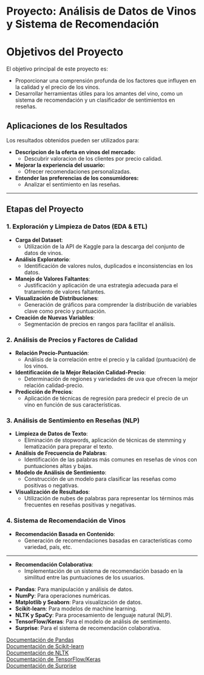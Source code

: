 

 # Proyecto: Análisis de Datos de Vinos y Sistema de Recomendación

 # Objetivos del Proyecto

El objetivo principal de este proyecto es:

* Proporcionar una comprensión profunda de los factores que influyen en la calidad y el precio de los vinos.
* Desarrollar herramientas útiles para los amantes del vino, como un sistema de recomendación y un clasificador de sentimientos en reseñas.

## Aplicaciones de los Resultados

Los resultados obtenidos pueden ser utilizados para:

* **Descripcion de la oferta en vinos del mercado:**
    * Descubrir valoracion de los clientes por precio calidad.
* **Mejorar la experiencia del usuario:**
    * Ofrecer recomendaciones personalizadas.
* **Entender las preferencias de los consumidores:**
    * Analizar el sentimiento en las reseñas.
 ------------------------------------------------------------------------------------------------------------------------------------------------------------------------        


## Etapas del Proyecto

### 1. Exploración y Limpieza de Datos (EDA & ETL)

* **Carga del Dataset**:
    * Utilización de la API de Kaggle para la descarga del conjunto de datos de vinos.
* **Análisis Exploratorio**:
    * Identificación de valores nulos, duplicados e inconsistencias en los datos.
* **Manejo de Valores Faltantes**:
    * Justificación y aplicación de una estrategia adecuada para el tratamiento de valores faltantes.
* **Visualización de Distribuciones**:
    * Generación de gráficos para comprender la distribución de variables clave como precio y puntuación.
* **Creación de Nuevas Variables**:
    * Segmentación de precios en rangos para facilitar el análisis.

### 2. Análisis de Precios y Factores de Calidad

* **Relación Precio-Puntuación**:
    * Análisis de la correlación entre el precio y la calidad (puntuación) de los vinos.
* **Identificación de la Mejor Relación Calidad-Precio**:
    * Determinación de regiones y variedades de uva que ofrecen la mejor relación calidad-precio.
* **Predicción de Precios**:
    * Aplicación de técnicas de regresión para predecir el precio de un vino en función de sus características.

### 3. Análisis de Sentimiento en Reseñas (NLP)

* **Limpieza de Datos de Texto**:
    * Eliminación de stopwords, aplicación de técnicas de stemming y lematización para preparar el texto.
* **Análisis de Frecuencia de Palabras**:
    * Identificación de las palabras más comunes en reseñas de vinos con puntuaciones altas y bajas.
* **Modelo de Análisis de Sentimiento**:
    * Construcción de un modelo para clasificar las reseñas como positivas o negativas.
* **Visualización de Resultados**:
    * Utilización de nubes de palabras para representar los términos más frecuentes en reseñas positivas y negativas.

### 4. Sistema de Recomendación de Vinos

* **Recomendación Basada en Contenido**:
    * Generación de recomendaciones basadas en características como variedad, país, etc.

-------------------------------------------------------------------------------------------------------------------------------------------------------------------  
* **Recomendación Colaborativa**:
    * Implementación de un sistema de recomendación basado en la similitud entre las puntuaciones de los usuarios.

- **Pandas**: Para manipulación y análisis de datos.
- **NumPy**: Para operaciones numéricas.
- **Matplotlib y Seaborn**: Para visualización de datos.
- **Scikit-learn**: Para modelos de machine learning.
- **NLTK y SpaCy**: Para procesamiento de lenguaje natural (NLP).
- **TensorFlow/Keras**: Para el modelo de análisis de sentimiento.
- **Surprise**: Para el sistema de recomendación colaborativa.

[Documentación de Pandas](https://pandas.pydata.org/docs/)       
[Documentación de Scikit-learn](https://scikit-learn.org/stable/)   
[Documentación de NLTK](https://www.nltk.org/)    
[Documentación de TensorFlow/Keras](https://www.tensorflow.org/api_docs)        
[Documentación de Surprise](https://surprise.readthedocs.io/en/stable/)
